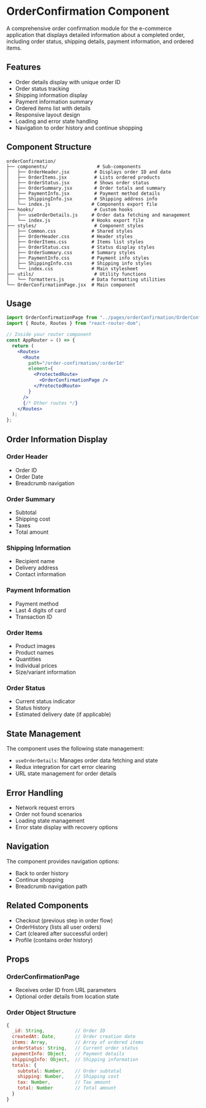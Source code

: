 # OrderConfirmation Component

A comprehensive order confirmation module for the e-commerce application that displays detailed information about a completed order, including order status, shipping details, payment information, and ordered items.

## Features

- Order details display with unique order ID
- Order status tracking
- Shipping information display
- Payment information summary
- Ordered items list with details
- Responsive layout design
- Loading and error state handling
- Navigation to order history and continue shopping

## Component Structure

```
orderConfirmation/
├── components/                  # Sub-components
│   ├── OrderHeader.jsx         # Displays order ID and date
│   ├── OrderItems.jsx          # Lists ordered products
│   ├── OrderStatus.jsx         # Shows order status
│   ├── OrderSummary.jsx        # Order totals and summary
│   ├── PaymentInfo.jsx         # Payment method details
│   ├── ShippingInfo.jsx        # Shipping address info
│   └── index.js               # Components export file
├── hooks/                      # Custom hooks
│   ├── useOrderDetails.js     # Order data fetching and management
│   └── index.js               # Hooks export file
├── styles/                     # Component styles
│   ├── Common.css             # Shared styles
│   ├── OrderHeader.css        # Header styles
│   ├── OrderItems.css         # Items list styles
│   ├── OrderStatus.css        # Status display styles
│   ├── OrderSummary.css       # Summary styles
│   ├── PaymentInfo.css        # Payment info styles
│   ├── ShippingInfo.css       # Shipping info styles
│   └── index.css              # Main stylesheet
├── utils/                      # Utility functions
│   └── formatters.js          # Data formatting utilities
└── OrderConfirmationPage.jsx  # Main component
```

## Usage

```jsx
import OrderConfirmationPage from "../pages/orderConfirmation/OrderConfirmationPage";
import { Route, Routes } from "react-router-dom";

// Inside your router component
const AppRouter = () => {
  return (
    <Routes>
      <Route
        path="/order-confirmation/:orderId"
        element={
          <ProtectedRoute>
            <OrderConfirmationPage />
          </ProtectedRoute>
        }
      />
      {/* Other routes */}
    </Routes>
  );
};
```

## Order Information Display

### Order Header

- Order ID
- Order Date
- Breadcrumb navigation

### Order Summary

- Subtotal
- Shipping cost
- Taxes
- Total amount

### Shipping Information

- Recipient name
- Delivery address
- Contact information

### Payment Information

- Payment method
- Last 4 digits of card
- Transaction ID

### Order Items

- Product images
- Product names
- Quantities
- Individual prices
- Size/variant information

### Order Status

- Current status indicator
- Status history
- Estimated delivery date (if applicable)

## State Management

The component uses the following state management:

- `useOrderDetails`: Manages order data fetching and state
- Redux integration for cart error clearing
- URL state management for order details

## Error Handling

- Network request errors
- Order not found scenarios
- Loading state management
- Error state display with recovery options

## Navigation

The component provides navigation options:

- Back to order history
- Continue shopping
- Breadcrumb navigation path

## Related Components

- Checkout (previous step in order flow)
- OrderHistory (lists all user orders)
- Cart (cleared after successful order)
- Profile (contains order history)

## Props

### OrderConfirmationPage

- Receives order ID from URL parameters
- Optional order details from location state

### Order Object Structure

```javascript
{
  _id: String,           // Order ID
  createdAt: Date,       // Order creation date
  items: Array,          // Array of ordered items
  orderStatus: String,   // Current order status
  paymentInfo: Object,   // Payment details
  shippingInfo: Object,  // Shipping information
  totals: {
    subtotal: Number,    // Order subtotal
    shipping: Number,    // Shipping cost
    tax: Number,         // Tax amount
    total: Number        // Total amount
  }
}
```
